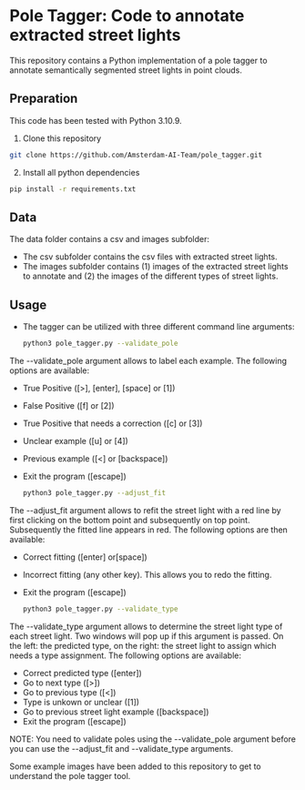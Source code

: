 # Pole Tagger: Code to annotate extracted street lights

This repository contains a Python implementation of a pole tagger to annotate semantically segmented street lights in point clouds. 

## Preparation
This code has been tested with Python 3.10.9.

1. Clone this repository 

  ```sh
  git clone https://github.com/Amsterdam-AI-Team/pole_tagger.git
  ```

2. Install all python dependencies

  ```sh
  pip install -r requirements.txt
  ```
  
## Data
The data folder contains a csv and images subfolder:

- The csv subfolder contains the csv files with extracted street lights.
- The images subfolder contains (1) images of the extracted street lights to annotate and (2) the images of the different types of street lights.

## Usage

- The tagger can be utilized with three different command line arguments:
  ```sh
  python3 pole_tagger.py --validate_pole
  ```
  
The --validate_pole argument allows to label each example. The following options are available: 
- True Positive ([>], [enter], [space] or [1])
- False Positive ([f] or [2])
- True Positive that needs a correction ([c] or [3])
- Unclear example ([u] or [4])
- Previous example ([<] or [backspace])
- Exit the program ([escape])
  
  ```sh
  python3 pole_tagger.py --adjust_fit
  ```
The --adjust_fit argument allows to refit the street light with a red line by first clicking on the bottom point and subsequently on top point. Subsequently the fitted line appears in red. The following options are then available: 
- Correct fitting ([enter] or[space])
- Incorrect fitting (any other key). This allows you to redo the fitting.
- Exit the program ([escape])
  
  ```sh
  python3 pole_tagger.py --validate_type
  ```
The --validate_type argument allows to determine the street light type of each street light. Two windows will pop up if this argument is passed. On the left: the predicted type, on the right: the street light to assign which needs a type assignment. The following options are available:
- Correct predicted type ([enter])
- Go to next type ([>])
- Go to previous type ([<])
- Type is unkown or unclear ([1])
- Go to previous street light example ([backspace])
- Exit the program ([escape])


NOTE: You need to validate poles using the --validate_pole argument before you can use the --adjust_fit and --validate_type arguments.

Some example images have been added to this repository to get to understand the pole tagger tool.
